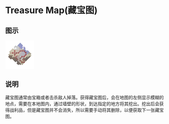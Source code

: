 # Treasure Map(藏宝图)

## 图示

![藏宝图](assetes/items/Treasure_Map.png)

## 说明

藏宝图通常由宝箱或者击杀敌人掉落。获得藏宝图后，会在地图的左侧显示模糊的地点，需要在本地图内，通过墙壁的形状，到达指定的地方将其挖出。挖出后会获得战利品，但是藏宝图并不会消失，所以需要手动将其删除，以便获取下一张藏宝图。